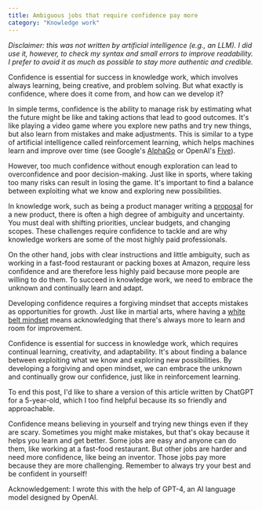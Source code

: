 ```yaml
---
title: Ambiguous jobs that require confidence pay more
category: "Knowledge work"
---
```


*Disclaimer: this was not written by artificial intelligence (e.g., an LLM). I did use it, however, to check my syntax and small errors to improve readability. I prefer to avoid it as much as possible to stay more authentic and credible.*

Confidence is essential for success in knowledge work, which involves always learning, being creative, and problem solving. But what exactly is confidence, where does it come from, and how can we develop it?

In simple terms, confidence is the ability to manage risk by estimating what the future might be like and taking actions that lead to good outcomes. It's like playing a video game where you explore new paths and try new things, but also learn from mistakes and make adjustments. This is similar to a type of artificial intelligence called reinforcement learning, which helps machines learn and improve over time (see Google's [AlphaGo](https://www.nature.com/articles/nature16961) or OpenAI's [Five](https://openai.com/research/openai-five)).

However, too much confidence without enough exploration can lead to overconfidence and poor decision-making. Just like in sports, where taking too many risks can result in losing the game. It's important to find a balance between exploiting what we know and exploring new possibilities.

In knowledge work, such as being a product manager writing a [proposal](https://blog.dannycastonguay.com/product%20management/make-a-great-product-out-of-your-product-proposal/) for a new product, there is often a high degree of ambiguity and uncertainty. You must deal with shifting priorities, unclear budgets, and changing scopes. These challenges require confidence to tackle and are why knowledge workers are some of the most highly paid professionals.

On the other hand, jobs with clear instructions and little ambiguity, such as working in a fast-food restaurant or packing boxes at Amazon, require less confidence and are therefore less highly paid because more people are willing to do them. To succeed in knowledge work, we need to embrace the unknown and continually learn and adapt.

Developing confidence requires a forgiving mindset that accepts mistakes as opportunities for growth. Just like in martial arts, where having a [white belt mindset](https://blog.dannycastonguay.com/team%20health/business-lessons-from-bjj/) means acknowledging that there's always more to learn and room for improvement.

Confidence is essential for success in knowledge work, which requires continual learning, creativity, and adaptability. It's about finding a balance between exploiting what we know and exploring new possibilities. By developing a forgiving and open mindset, we can embrace the unknown and continually grow our confidence, just like in reinforcement learning.

To end this post, I'd like to share a version of this article written by ChatGPT for a 5-year-old, which I too find helpful because its so friendly and approachable.

Confidence means believing in yourself and trying new things even if they are scary. Sometimes you might make mistakes, but that's okay because it helps you learn and get better. Some jobs are easy and anyone can do them, like working at a fast-food restaurant. But other jobs are harder and need more confidence, like being an inventor. Those jobs pay more because they are more challenging. Remember to always try your best and be confident in yourself!

Acknowledgement: I wrote this with the help of GPT-4, an AI language model designed by OpenAI.
